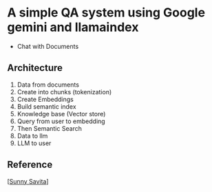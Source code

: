 # A simple QA system using Google gemini and llamaindex

- Chat with Documents

## Architecture

 1. Data from documents
 2. Create into chunks (tokenization)
 3. Create Embeddings
 4. Build semantic index
 5. Knowledge base (Vector store)
 6. Query from user to embedding
 7. Then Semantic Search
 8. Data to llm
 9. LLM to user

## Reference
[[Sunny Savita](https://www.youtube.com/@sunnysavita10)]
